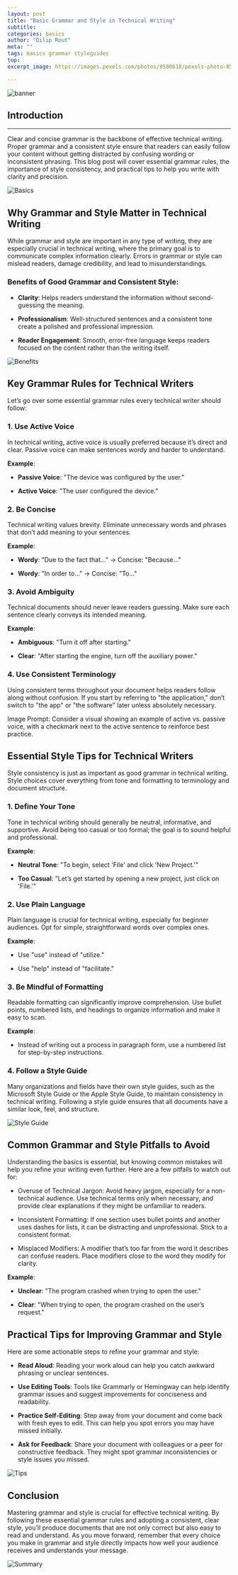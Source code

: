 ```yaml
---
layout: post
title: "Basic Grammar and Style in Technical Writing"
subtitle: 
categories: basics
author: "Dilip Rout"
meta: ""
tags: basics grammar styleguides
top: 
excerpt_image: https://images.pexels.com/photos/8500618/pexels-photo-8500618.jpeg?auto=compress&cs=tinysrgb&w=1260&h=750&dpr=1

---
```

![banner](https://images.pexels.com/photos/8500618/pexels-photo-8500618.jpeg?auto=compress&cs=tinysrgb&w=1260&h=750&dpr=1)


## Introduction
------------

Clear and concise grammar is the backbone of effective technical writing. Proper grammar and a consistent style ensure that readers can easily follow your content without getting distracted by confusing wording or inconsistent phrasing. This blog post will cover essential grammar rules, the importance of style consistency, and practical tips to help you write with clarity and precision.

![Basics](/assets/images/b3-basic/1.png)

Why Grammar and Style Matter in Technical Writing
-------------------------------------------------

While grammar and style are important in any type of writing, they are especially crucial in technical writing, where the primary goal is to communicate complex information clearly. Errors in grammar or style can mislead readers, damage credibility, and lead to misunderstandings.

### Benefits of Good Grammar and Consistent Style:

*   **Clarity**: Helps readers understand the information without second-guessing the meaning.
    
*   **Professionalism**: Well-structured sentences and a consistent tone create a polished and professional impression.
    
*   **Reader Engagement**: Smooth, error-free language keeps readers focused on the content rather than the writing itself.
    

![Benefits](/assets/images/b3-basic/2.png)

Key Grammar Rules for Technical Writers
---------------------------------------

Let’s go over some essential grammar rules every technical writer should follow:

### 1\. Use Active Voice

In technical writing, active voice is usually preferred because it’s direct and clear. Passive voice can make sentences wordy and harder to understand.

**Example**:

*   **Passive Voice**: "The device was configured by the user."
    
*   **Active Voice**: "The user configured the device."
    

### 2\. Be Concise

Technical writing values brevity. Eliminate unnecessary words and phrases that don’t add meaning to your sentences.

**Example**:

*   **Wordy**: "Due to the fact that…" → Concise: "Because…"
    
*   **Wordy**: "In order to…" → Concise: "To…"
    

### 3\. Avoid Ambiguity

Technical documents should never leave readers guessing. Make sure each sentence clearly conveys its intended meaning.

**Example**:

*   **Ambiguous**: "Turn it off after starting."
    
*   **Clear**: "After starting the engine, turn off the auxiliary power."
    

### 4\. Use Consistent Terminology

Using consistent terms throughout your document helps readers follow along without confusion. If you start by referring to "the application," don’t switch to "the app" or "the software" later unless absolutely necessary.

Image Prompt: Consider a visual showing an example of active vs. passive voice, with a checkmark next to the active sentence to reinforce best practice.

Essential Style Tips for Technical Writers
------------------------------------------

Style consistency is just as important as good grammar in technical writing. Style choices cover everything from tone and formatting to terminology and document structure.

### 1\. Define Your Tone

Tone in technical writing should generally be neutral, informative, and supportive. Avoid being too casual or too formal; the goal is to sound helpful and professional.

**Example**:

*   **Neutral Tone**: "To begin, select 'File' and click 'New Project.'"
    
*   **Too Casual**: "Let’s get started by opening a new project, just click on 'File.'"
    

### 2\. Use Plain Language

Plain language is crucial for technical writing, especially for beginner audiences. Opt for simple, straightforward words over complex ones.

**Example**:

*   Use "use" instead of "utilize."
    
*   Use "help" instead of "facilitate."
    

### 3\. Be Mindful of Formatting

Readable formatting can significantly improve comprehension. Use bullet points, numbered lists, and headings to organize information and make it easy to scan.

**Example**:

*   Instead of writing out a process in paragraph form, use a numbered list for step-by-step instructions.
    

### 4\. Follow a Style Guide

Many organizations and fields have their own style guides, such as the Microsoft Style Guide or the Apple Style Guide, to maintain consistency in technical writing. Following a style guide ensures that all documents have a similar look, feel, and structure.

![Style Guide](/assets/images/b3-basic/3.png)

Common Grammar and Style Pitfalls to Avoid
------------------------------------------

Understanding the basics is essential, but knowing common mistakes will help you refine your writing even further. Here are a few pitfalls to watch out for:

*   Overuse of Technical Jargon: Avoid heavy jargon, especially for a non-technical audience. Use technical terms only when necessary, and provide clear explanations if they might be unfamiliar to readers.
    
*   Inconsistent Formatting: If one section uses bullet points and another uses dashes for lists, it can be distracting and unprofessional. Stick to a consistent format.
    
*   Misplaced Modifiers: A modifier that’s too far from the word it describes can confuse readers. Place modifiers close to the word they modify for clarity.
    

**Example**:

*   **Unclear**: "The program crashed when trying to open the user."
    
*   **Clear**: "When trying to open, the program crashed on the user’s request."
    

Practical Tips for Improving Grammar and Style
----------------------------------------------

Here are some actionable steps to refine your grammar and style:

*   **Read Aloud**: Reading your work aloud can help you catch awkward phrasing or unclear sentences.
    
*   **Use Editing Tools**: Tools like Grammarly or Hemingway can help identify grammar issues and suggest improvements for conciseness and readability.
    
*   **Practice Self-Editing**: Step away from your document and come back with fresh eyes to edit. This can help you spot errors you may have missed initially.
    
*   **Ask for Feedback**: Share your document with colleagues or a peer for constructive feedback. They might spot grammar inconsistencies or style issues you missed.
    

![Tips](/assets/images/b3-basic/4.png)

Conclusion
----------

Mastering grammar and style is crucial for effective technical writing. By following these essential grammar rules and adopting a consistent, clear style, you’ll produce documents that are not only correct but also easy to read and understand. As you move forward, remember that every choice you make in grammar and style directly impacts how well your audience receives and understands your message.

![Summary](/assets/images/b3-basic/5.png)